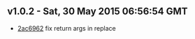 v1.0.2 - Sat, 30 May 2015 06:56:54 GMT
--------------------------------------

- [2ac6962](https://github.com/r3dm/warning/commit/2ac6962263) fix return args in replace